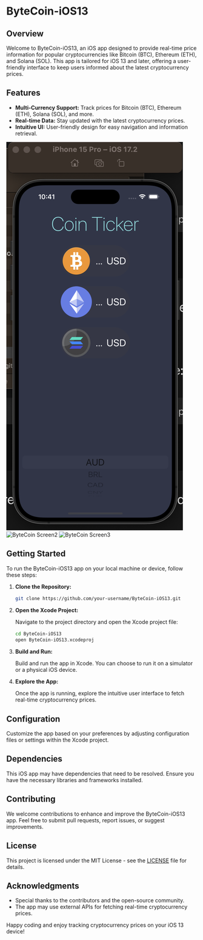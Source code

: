 # ByteCoin-iOS13

## Overview

Welcome to ByteCoin-iOS13, an iOS app designed to provide real-time price information for popular cryptocurrencies like Bitcoin (BTC), Ethereum (ETH), and Solana (SOL). This app is tailored for iOS 13 and later, offering a user-friendly interface to keep users informed about the latest cryptocurrency prices.

## Features

- **Multi-Currency Support:** Track prices for Bitcoin (BTC), Ethereum (ETH), Solana (SOL), and more.
- **Real-time Data:** Stay updated with the latest cryptocurrency prices.
- **Intuitive UI:** User-friendly design for easy navigation and information retrieval.

![ByteCoin Screen1](Images/Img0.png)
![ByteCoin Screen2](./Img1/.png)
![ByteCoin Screen3](./Img3/.png)


## Getting Started

To run the ByteCoin-iOS13 app on your local machine or device, follow these steps:

1. **Clone the Repository:**

   ```bash
   git clone https://github.com/your-username/ByteCoin-iOS13.git
   ```

2. **Open the Xcode Project:**

   Navigate to the project directory and open the Xcode project file:

   ```bash
   cd ByteCoin-iOS13
   open ByteCoin-iOS13.xcodeproj
   ```

3. **Build and Run:**

   Build and run the app in Xcode. You can choose to run it on a simulator or a physical iOS device.

4. **Explore the App:**

   Once the app is running, explore the intuitive user interface to fetch real-time cryptocurrency prices.

## Configuration

Customize the app based on your preferences by adjusting configuration files or settings within the Xcode project.

## Dependencies

This iOS app may have dependencies that need to be resolved. Ensure you have the necessary libraries and frameworks installed.

## Contributing

We welcome contributions to enhance and improve the ByteCoin-iOS13 app. Feel free to submit pull requests, report issues, or suggest improvements.

## License

This project is licensed under the MIT License - see the [LICENSE](LICENSE) file for details.

## Acknowledgments

- Special thanks to the contributors and the open-source community.
- The app may use external APIs for fetching real-time cryptocurrency prices.

Happy coding and enjoy tracking cryptocurrency prices on your iOS 13 device!
